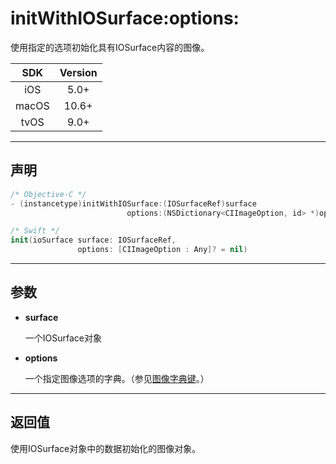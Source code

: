 # initWithIOSurface:options:

使用指定的选项初始化具有IOSurface内容的图像。

| SDK | Version |
|:---:|:---:|
| iOS | 5.0+ |
| macOS | 10.6+ |
| tvOS | 9.0+ |

---

## 声明

```objective-c
/* Objective-C */
- (instancetype)initWithIOSurface:(IOSurfaceRef)surface 
                          options:(NSDictionary<CIImageOption, id> *)options;
```

```swift
/* Swift */
init(ioSurface surface: IOSurfaceRef, 
               options: [CIImageOption : Any]? = nil)
```

---

## 参数

* **surface**

    一个IOSurface对象

* **options**

    一个指定图像选项的字典。（参见[图像字典键]()。）
    
---

## 返回值

使用IOSurface对象中的数据初始化的图像对象。
